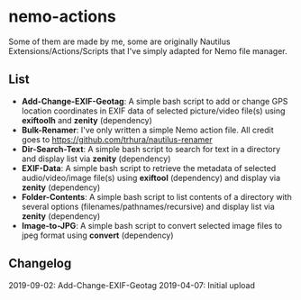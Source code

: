 # nemo-actions
Some of them are made by me, some are originally Nautilus Extensions/Actions/Scripts that I've simply adapted for Nemo file manager.

List
-------
- **Add-Change-EXIF-Geotag**: A simple bash script to add or change GPS location coordinates in EXIF data of selected picture/video file(s) using **exiftoolh** and  **zenity** (dependency)
- **Bulk-Renamer**: I've only written a simple Nemo action file. All credit goes to https://github.com/trhura/nautilus-renamer
- **Dir-Search-Text**: A simple bash script to search for text in a directory and display list via **zenity** (dependency)
- **EXIF-Data**: A simple bash script to retrieve the metadata of selected audio/video/image file(s) using **exiftool** (dependency) and display via **zenity** (dependency)
- **Folder-Contents**: A simple bash script to list contents of a directory with several options (filenames/pathnames/recursive) and display list via **zenity** (dependency)
- **Image-to-JPG**: A simple bash script to convert selected image files to jpeg format using **convert** (dependency)

Changelog
-----------
2019-09-02: Add-Change-EXIF-Geotag
2019-04-07: Initial upload
